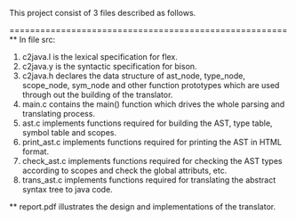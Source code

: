 This project consist of 3 files described as follows.

======================================================
** In file src:

1. c2java.l is the lexical specification for flex.
2. c2java.y is the syntactic specification for bison.
3. c2java.h declares the data structure of ast_node, type_node, scope_node, sym_node and other function prototypes which are used through out the building of the translator.
4. main.c contains the main() function which drives the whole parsing and translating process.
5. ast.c implements functions required for building the AST, type table, symbol table and scopes.
6. print_ast.c implements functions required for printing the AST in HTML format.
7. check_ast.c implements functions required for checking the AST types according to scopes and check the global attributs, etc.
8. trans_ast.c implements functions required for translating the abstract syntax tree to java code.

** report.pdf illustrates the design and implementations of the translator.

